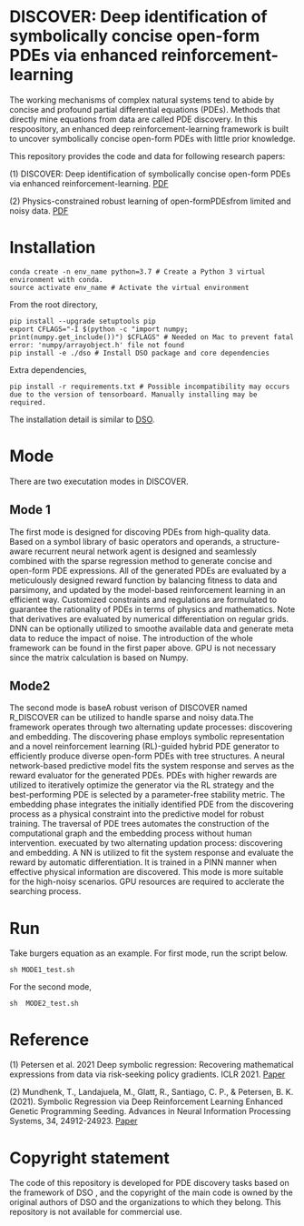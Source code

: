# DISCOVER: Deep identification of symbolically concise open-form PDEs via enhanced reinforcement-learning
The working mechanisms of complex natural systems tend to abide by concise and profound partial differential equations (PDEs). Methods that directly mine equations from data are called PDE discovery. In this respoository, an enhanced deep reinforcement-learning framework is built to uncover symbolically concise
open-form PDEs with little prior knowledge. 



This repository provides the code and data for following research papers:

(1) DISCOVER: Deep identification of symbolically concise open-form PDEs via enhanced reinforcement-learning. [PDF](https://arxiv.org/pdf/2210.02181.pdf)

(2) Physics-constrained robust learning of open-formPDEsfrom limited and noisy data. [PDF](https://arxiv.org/ftp/arxiv/papers/2309/2309.07672.pdf)



# Installation
```
conda create -n env_name python=3.7 # Create a Python 3 virtual environment with conda.
source activate env_name # Activate the virtual environment
```
From the root directory, 
```
pip install --upgrade setuptools pip
export CFLAGS="-I $(python -c "import numpy; print(numpy.get_include())") $CFLAGS" # Needed on Mac to prevent fatal error: 'numpy/arrayobject.h' file not found
pip install -e ./dso # Install DSO package and core dependencies

```
Extra dependencies,
```
pip install -r requirements.txt # Possible incompatibility may occurs due to the version of tensorboard. Manually installing may be required.
```
The installation detail is similar to  [DSO](https://github.com/brendenpetersen/deep-symbolic-optimization).

# Mode
There are two executation modes in DISCOVER. 
## Mode 1
The first mode is designed for discoving PDEs from high-quality data. Based on a symbol library of basic operators and
operands, a structure-aware recurrent neural network agent is designed and seamlessly combined with the
sparse regression method to generate concise and open-form PDE expressions. All of the generated PDEs
are evaluated by a meticulously designed reward function by balancing fitness to data and parsimony, and
updated by the model-based reinforcement learning in an efficient way. Customized constraints and regulations are formulated to guarantee the rationality of PDEs in terms of physics and mathematics. Note that derivatives are evaluated by numerical differentiation on regular grids. DNN can be optionally utilized to smoothe available data and generate meta data to reduce the impact of noise. The introduction of the whole framework can be found in the first paper above. GPU is not necessary since the matrix calculation is based on Numpy.

## Mode2
The second mode is baseA robust verison of DISCOVER named R_DISCOVER can be utilized to handle sparse and noisy data.The framework operates through two alternating update processes: discovering and embedding. The discovering phase employs symbolic representation and a novel reinforcement learning (RL)-guided hybrid PDE generator to efficiently produce diverse open-form PDEs with tree structures. A neural network-based predictive model fits the system response and serves as the reward evaluator for the generated PDEs. PDEs with higher rewards are utilized to iteratively optimize the generator via the RL strategy and the best-performing PDE is selected by a parameter-free stability metric. The embedding phase integrates the initially identified PDE from the discovering process as a physical constraint into the predictive model for robust training. The traversal of PDE trees automates the construction of the computational graph and the embedding process without human intervention.
execuated by two alternating updation process: discovering and embedding. A NN is utilized to fit the system response and evaluate the reward by automatic differentiation. It is trained in a PINN manner when effective physical information are discovered. This mode is more suitable for the high-noisy scenarios. GPU resources are required to acclerate the searching process.

# Run
 Take burgers equation as an example. For first mode, run the script below.
 ```
 sh MODE1_test.sh
 ```
For the second mode,
```
sh  MODE2_test.sh
```


# Reference

(1) Petersen et al. 2021 Deep symbolic regression: Recovering mathematical expressions from data via risk-seeking policy gradients. ICLR 2021.  [Paper](https://openreview.net/forum?id=m5Qsh0kBQG)

(2) Mundhenk, T., Landajuela, M., Glatt, R., Santiago, C. P., & Petersen, B. K. (2021). Symbolic Regression via Deep Reinforcement Learning Enhanced Genetic Programming Seeding. Advances in Neural Information Processing Systems, 34, 24912-24923.  [Paper](https://proceedings.neurips.cc/paper/2021/file/d073bb8d0c47f317dd39de9c9f004e9d-Paper.pdf)


# Copyright statement

The code of this repository is developed for PDE discovery tasks based on the framework of DSO
, and the copyright of the main code is owned by the original authors of DSO and the organizations to which they belong. This repository is not available for commercial use.
